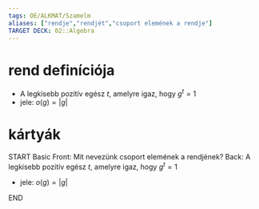 ```yaml
---
tags: OE/ALKMAT/Szamelm 
aliases: ["rendje","rendjét","csoport elemének a rendje"]
TARGET DECK: 02::Algebra
---
```


# rend definíciója
- A legkisebb pozitív egész $t$, amelyre igaz, hogy $g^t=1$
- jele: $o(g)=|g|$

# kártyák
START
Basic
Front:
Mit nevezünk csoport elemének a rendjének?
Back:
A legkisebb pozitív egész $t$, amelyre igaz, hogy $g^t=1$
- jele: $o(g)=|g|$
<!--ID: 1687462716350-->
END